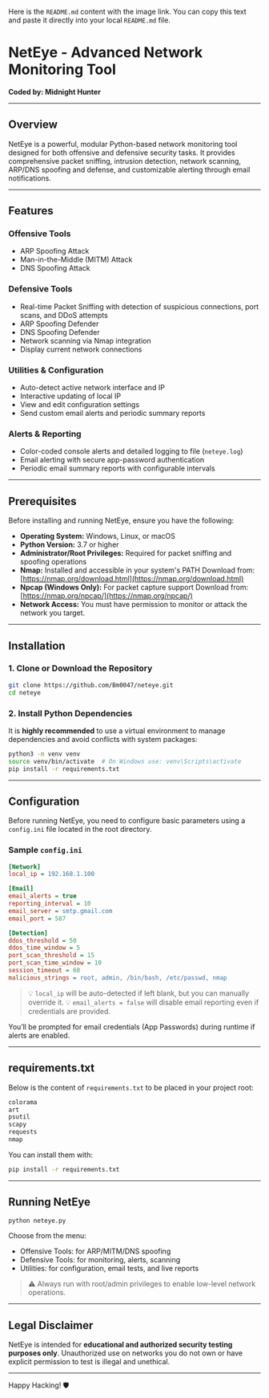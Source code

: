Here is the `README.md` content with the image link. You can copy this text and paste it directly into your local `README.md` file.

# NetEye - Advanced Network Monitoring Tool

**Coded by: Midnight Hunter**

-----

## Overview

NetEye is a powerful, modular Python-based network monitoring tool designed for both offensive and defensive security tasks. It provides comprehensive packet sniffing, intrusion detection, network scanning, ARP/DNS spoofing and defense, and customizable alerting through email notifications.

-----

## Features

### Offensive Tools

  * ARP Spoofing Attack
  * Man-in-the-Middle (MITM) Attack
  * DNS Spoofing Attack

### Defensive Tools

  * Real-time Packet Sniffing with detection of suspicious connections, port scans, and DDoS attempts
  * ARP Spoofing Defender
  * DNS Spoofing Defender
  * Network scanning via Nmap integration
  * Display current network connections

### Utilities & Configuration

  * Auto-detect active network interface and IP
  * Interactive updating of local IP
  * View and edit configuration settings
  * Send custom email alerts and periodic summary reports

### Alerts & Reporting

  * Color-coded console alerts and detailed logging to file (`neteye.log`)
  * Email alerting with secure app-password authentication
  * Periodic email summary reports with configurable intervals

-----

## Prerequisites

Before installing and running NetEye, ensure you have the following:

  * **Operating System:** Windows, Linux, or macOS
  * **Python Version:** 3.7 or higher
  * **Administrator/Root Privileges:** Required for packet sniffing and spoofing operations
  * **Nmap:** Installed and accessible in your system's PATH
    Download from: [https://nmap.org/download.html](https://nmap.org/download.html)
  * **Npcap (Windows Only):** For packet capture support
    Download from: [https://nmap.org/npcap/](https://nmap.org/npcap/)
  * **Network Access:** You must have permission to monitor or attack the network you target.

-----

## Installation

### 1\. Clone or Download the Repository

```bash
git clone https://github.com/Bm0047/neteye.git
cd neteye
```

### 2\. Install Python Dependencies

It is **highly recommended** to use a virtual environment to manage dependencies and avoid conflicts with system packages:

```bash
python3 -m venv venv
source venv/bin/activate  # On Windows use: venv\Scripts\activate
pip install -r requirements.txt
```

-----

## Configuration

Before running NetEye, you need to configure basic parameters using a `config.ini` file located in the root directory.

### Sample `config.ini`

```ini
[Network]
local_ip = 192.168.1.100

[Email]
email_alerts = true
reporting_interval = 10
email_server = smtp.gmail.com
email_port = 587

[Detection]
ddos_threshold = 50
ddos_time_window = 5
port_scan_threshold = 15
port_scan_time_window = 10
session_timeout = 60
malicious_strings = root, admin, /bin/bash, /etc/passwd, nmap
```

> 💡 `local_ip` will be auto-detected if left blank, but you can manually override it.
> 💡 `email_alerts = false` will disable email reporting even if credentials are provided.

You’ll be prompted for email credentials (App Passwords) during runtime if alerts are enabled.

-----

## requirements.txt

Below is the content of `requirements.txt` to be placed in your project root:

```txt
colorama
art
psutil
scapy
requests
nmap
```

You can install them with:

```bash
pip install -r requirements.txt
```

-----

## Running NetEye

```bash
python neteye.py
```

Choose from the menu:

  * Offensive Tools: for ARP/MITM/DNS spoofing
  * Defensive Tools: for monitoring, alerts, scanning
  * Utilities: for configuration, email tests, and live reports

> ⚠️ Always run with root/admin privileges to enable low-level network operations.

-----

## Legal Disclaimer

NetEye is intended for **educational and authorized security testing purposes only**. Unauthorized use on networks you do not own or have explicit permission to test is illegal and unethical.

-----

Happy Hacking\! 🛡️